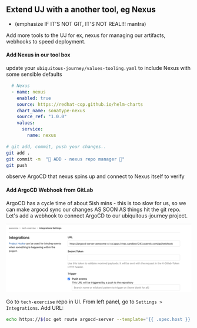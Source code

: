 ## Extend UJ with a another tool, eg Nexus 
- (emphasize IF IT'S NOT GIT, IT'S NOT REAL!!! mantra)

Add more tools to the UJ for ex, nexus for managing our artifacts, webhooks to speed deployment.

#### Add Nexus in our tool box

update your `ubiquitous-journey/values-tooling.yaml` to include Nexus with some sensible defaults 
```yaml
  # Nexus
  - name: nexus
    enabled: true
    source: https://redhat-cop.github.io/helm-charts
    chart_name: sonatype-nexus
    source_ref: "1.0.0"
    values:
      service:
        name: nexus
```

```bash
# git add, commit, push your changes..
git add .
git commit -m  "🦘 ADD - nexus repo manager 🦘" 
git push 
```

observe ArgoCD that nexus spins up and connect to Nexus itself to verify

#### Add ArgoCD Webhook from GitLab

ArgoCD has a cycle time of about 5ish mins - this is too slow for us, so we can make argocd sync our changes AS SOON AS things hit the git repo. Let's add a webhook to connect ArgoCD to our ubiquitous-journey project.

![gitlab-argocd-webhook](images/gitlab-argocd-webhook.png)

Go to `tech-exercise` repo in UI. From left panel, go to `Settings > Integrations`. Add URL:
```bash
echo https://$(oc get route argocd-server --template='{{ .spec.host }}'/api/webhook)
```
